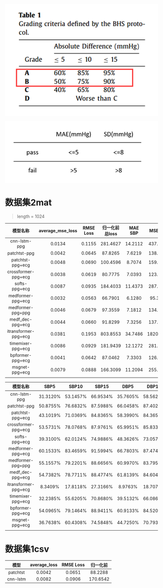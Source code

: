 

![BHS.png](image/BHS.png)

![AAMI.png](image/AAMI.png)

# 数据集2mat
> length = 1024

|         模型名称         | average_mse_loss | RMSE Loss | 归一化前总loss | MAE SBP |  MSE SBP  | SD_SBP  | MAE DBP | MSE DBP  | SD_DBP  | 
|:--------------------:|:----------------:|:---------:|:---------:|:-------:|:---------:|:-------:|:-------:|:--------:|:-------:|
|     cnn-lstm-ppg     |      0.0134      |  0.1155   | 281.4627  | 14.2112 | 437.2165  | 15.4965 | 11.9072 | 303.5553 | 12.4827 | 
|     patchtst-ppg     |      0.0042      |  0.0645   |  87.8265  | 7.6219  | 138.1481  | 8.8635  | 5.1728  | 77.4795  | 7.3165  |
|   patchtst-ppg+ecg   |      0.0048      |  0.0690   | 100.4596  | 8.7074  | 159.9748  | 9.1281  | 5.7956  | 81.5585  | 7.2161  | 
| crossformer-ppg+ecg  |      0.0038      |  0.0619   |  80.7775  | 7.0393  | 123.0274  | 8.6584  | 5.0378  | 67.1356  | 6.9595  | 
|    softs-ppg+ecg     |      0.0087      |  0.0935   | 184.4033  | 11.4373 | 287.6602  | 12.4303 | 8.0717  | 153.8381 | 9.6523  |
|  medformer-ppg+ecg   |      0.0032      |  0.0563   |  66.7901  | 6.1280  |  95.3150  | 7.5393  | 5.0020  | 64.8453  | 6.4997  |
|  medformer-ppg+ppg   |      0.0046      |  0.0679   | 97.3559   | 7.1812  | 134.3557  | 9.0748  | 5.9154  | 94.7465  | 7.9205  | 
|   medf_dec-ppg+ecg   |      0.0044      |  0.0660   |  91.8299  | 7.3256  | 137.3974  | 9.0064  | 5.7106  | 84.6292  | 7.4437  | 
| itransformer-ppg+ecg |      0.0381      |  0.1953   | 803.8553  | 34.7486 | 1820.0414 | 23.6844 | 23.1626 | 724.5032 | 13.9485 |
|  timemixer-ppg+ecg   |      0.0086      |   0.0929  |  181.9439 | 12.1272 | 281.1597  | 11.8479 | 9.0559  | 160.2216 | 9.3849  | 
|  bpformer-ppg+ecg    |      0.0041      |  0.0642   |  87.0462  |  7.3303 | 126.6045  | 8.6217  | 5.9230  | 82.6581  | 7.2454  | 
|  msgnet-ppg+ecg      |     0.0079       |  0.0888   |  166.3099 | 11.2094 | 255.4992  | 11.3036 | 8.2832  | 144.4841 | 8.8842  |
|                      |                  |           |           |         |           |         |         |          |         |


|         模型名称         |   SBP5    |   SBP10   |   SBP15   |   DBP5    |   DBP10   |   DBP15   |
|:--------------------:|:---------:|:---------:|:---------:|:---------:|:---------:|:---------:|
|     cnn-lstm-ppg     | 31.3120%  | 53.1457%  | 66.9534%  | 35.7605%  | 58.5621%  | 71.9409%  |
|     patchtst-ppg     | 50.8755%  | 76.6832%  | 87.5988%  | 66.0458%  | 87.4029%  | 93.6918%  |
|   patchtst-ppg+ecg   | 43.1019%  | 71.0369%  | 84.8365%  | 58.3990%  | 84.3652%  | 92.5187%  |
| crossformer-ppg+ecg  | 53.5731%  | 78.0768%  | 87.9761%  | 65.9951%  | 85.8339%  | 92.0496%  |
|    softs-ppg+ecg     | 39.3100%  | 62.0124%  | 74.9886%  | 48.3626%  | 73.0579%  | 84.8845%  |
|  medformer-ppg+ecg   | 60.1533%  | 83.4659%  | 91.5994%  | 66.7803%  | 87.4745%  | 93.8422%  |
|  medformer-ppg+ppg   | 55.1557%  | 79.2201%  | 88.6656%  | 60.9970%  | 83.7954%  | 91.8172%  |
|   medf_dec-ppg+ecg   | 54.7382%  | 78.7711%  | 88.4774%  | 61.8139%  | 84.6041%  | 92.2181%  |
| itransformer-ppg+ecg |  8.3409%  | 17.8118%  | 27.3166%  |  8.9763%  | 18.7078%  | 29.4122%  |
|  timemixer-ppg+ecg   | 32.2385%  | 55.6205%  | 70.8680%  |  39.5132% |  66.0864% | 81.2493%  |
|   bpformer-ppg+ecg   | 54.0965%  | 79.1464%  | 88.9411%  |  60.9133% | 84.5202%  | 92.4475%  |
|   msgnet-ppg+ecg     | 36.7638%  | 60.4308%  | 74.5848%  | 44.7250%  |  70.7934% | 83.9277%  |
|                      |           |           |           |           |           |           |


# 数据集1csv


|    模型     | average_loss | RMSE Loss |   归一化前   |
|:---------:|:------------:|:---------:|:--------:|
| patchtst  |   0.0042     |  0.0651   | 88.2288  |
| cnn-lstm  |    0.0082    |  0.0906   | 170.6542 |
